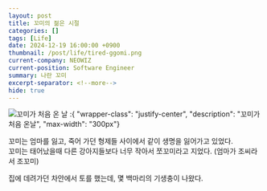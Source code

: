 ```yaml
---
layout: post
title: 꼬미의 젊은 시절
categories: []
tags: [Life]
date: 2024-12-19 16:00:00 +0900
thumbnail: /post/life/tired-ggomi.png
current-company: NEOWIZ
current-position: Software Engineer
summary: 나란 꼬미
excerpt-separator: <!--more-->
hide: true
---
```


<!--more-->

![꼬미가 처음 온 날](/post/life/first-day-of-ggomi.jpg)
:{ "wrapper-class": "justify-center", "description": "꼬미가 처음 온날", "max-width": "300px"}

꼬미는 엄마를 잃고, 죽어 가던 형제들 사이에서 같이 생명을 잃어가고 있었다.  
꼬미는 태어났을때 다른 강아지들보다 너무 작아서 쪼꼬미라고 지었다. (엄마가 조씨라서 조꼬미)  

집에 데려가던 차안에서 토를 했는데, 몇 백마리의 기생충이 나왔다.
